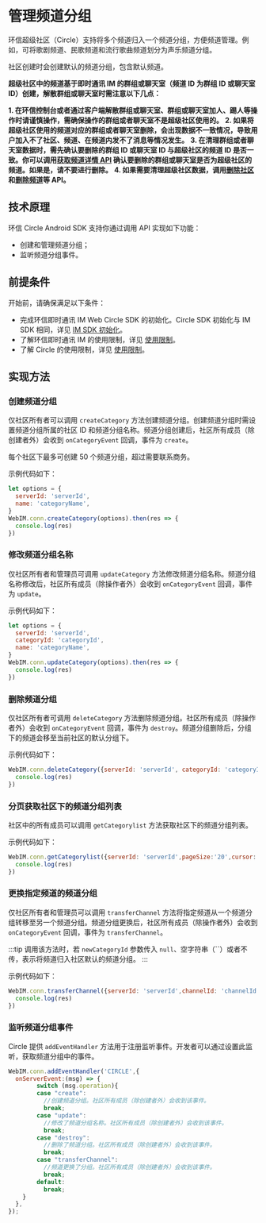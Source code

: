 # 管理频道分组

<Toc />

环信超级社区（Circle）支持将多个频道归入一个频道分组，方便频道管理。例如，可将歌剧频道、民歌频道和流行歌曲频道划分为声乐频道分组。

社区创建时会创建默认的频道分组，包含默认频道。

**超级社区中的频道基于即时通讯 IM 的群组或聊天室（频道 ID 为群组 ID 或聊天室 ID）创建，解散群组或聊天室时需注意以下几点：**

**1. 在环信控制台或者通过客户端解散群组或聊天室、群组或聊天室加人、踢人等操作时请谨慎操作，需确保操作的群组或者聊天室不是超级社区使用的。**
**2. 如果将超级社区使用的频道对应的群组或者聊天室删除，会出现数据不一致情况，导致用户加入不了社区、频道、在频道内发不了消息等情况发生。**
**3. 在清理群组或者聊天室数据时，需先确认要删除的群组 ID 或聊天室 ID 与超级社区的频道 ID 是否一致。你可以调用[获取频道详情 API](channel_mgmt_web.html#获取频道详情) 确认要删除的群组或聊天室是否为超级社区的频道。如果是，请不要进行删除。**
**4. 如果需要清理超级社区数据，调用[删除社区](server_mgmt_web.html#解散社区)和[删除频道](channel_mgmt_web.html#解散频道)等 API。**

## 技术原理

环信 Circle Android SDK 支持你通过调用 API 实现如下功能：

- 创建和管理频道分组；
- 监听频道分组事件。

## 前提条件

开始前，请确保满足以下条件：

- 完成环信即时通讯 IM Web Circle SDK 的初始化。Circle SDK 初始化与 IM SDK 相同，详见 [IM SDK 初始化](/document/web/overview.html#sdk-初始化)。
- 了解环信即时通讯 IM 的使用限制，详见 [使用限制](/product/limitation.html)。
- 了解 Circle 的使用限制，详见 [使用限制](circle_overview.html#限制条件)。

## 实现方法

### 创建频道分组

仅社区所有者可以调用 `createCategory` 方法创建频道分组。创建频道分组时需设置频道分组所属的社区 ID 和频道分组名称。频道分组创建后，社区所有成员（除创建者外）会收到 `onCategoryEvent` 回调，事件为 `create`。

每个社区下最多可创建 50 个频道分组，超过需要联系商务。

示例代码如下：

```javascript
let options = {
  serverId: 'serverId',
  name: 'categoryName',
}
WebIM.conn.createCategory(options).then(res => {
  console.log(res)
})
```

### 修改频道分组名称

仅社区所有者和管理员可调用 `updateCategory` 方法修改频道分组名称。频道分组名称修改后，社区所有成员（除操作者外）会收到 `onCategoryEvent` 回调，事件为 `update`。

示例代码如下：

```javascript
let options = {
  serverId: 'serverId',
  categoryId: 'categoryId',
  name: 'categoryName',
}
WebIM.conn.updateCategory(options).then(res => {
  console.log(res)
})
```

### 删除频道分组

仅社区所有者可调用 `deleteCategory` 方法删除频道分组。社区所有成员（除操作者外）会收到 `onCategoryEvent` 回调，事件为 `destroy`。频道分组删除后，分组下的频道会移至当前社区的默认分组下。

示例代码如下：

```javascript
WebIM.conn.deleteCategory({serverId: 'serverId', categoryId: 'categoryId',}).then(res => {
  console.log(res)
})
```

### 分页获取社区下的频道分组列表

社区中的所有成员可以调用 `getCategorylist` 方法获取社区下的频道分组列表。

示例代码如下：

```javascript
WebIM.conn.getCategorylist({serverId: 'serverId',pageSize:'20',cursor:''}).then(res => {
  console.log(res)
})
```

### 更换指定频道的频道分组

仅社区所有者和管理员可以调用 `transferChannel` 方法将指定频道从一个频道分组转移至另一个频道分组。频道分组更换后，社区所有成员（除操作者外）会收到 `onCategoryEvent` 回调，事件为 `transferChannel`。

:::tip
调用该方法时，若 `newCategoryId` 参数传入 `null`、空字符串（``）或者不传，表示将频道归入社区默认的频道分组。
:::

示例代码如下：

```javascript
WebIM.conn.transferChannel({serverId: 'serverId',channelId: 'channelId',newCategoryId:'newCategoryId'}).then(res => {
  console.log(res)
})
```

### 监听频道分组事件

Circle 提供 `addEventHandler` 方法用于注册监听事件。开发者可以通过设置此监听，获取频道分组中的事件。

```javascript
WebIM.conn.addEventHandler('CIRCLE',{
  onServerEvent:(msg) => {
		switch (msg.operation){
        case "create":
          //创建频道分组。社区所有成员（除创建者外）会收到该事件。
          break;
        case "update":
          //修改了频道分组名称。社区所有成员（除创建者外）会收到该事件。
          break;
        case "destroy":
          //删除了频道分组。社区所有成员（除创建者外）会收到该事件。
          break;
        case "transferChannel":
          //频道更换了分组。社区所有成员（除创建者外）会收到该事件。
          break;
        default:
          break;
    }
  },
});
```
